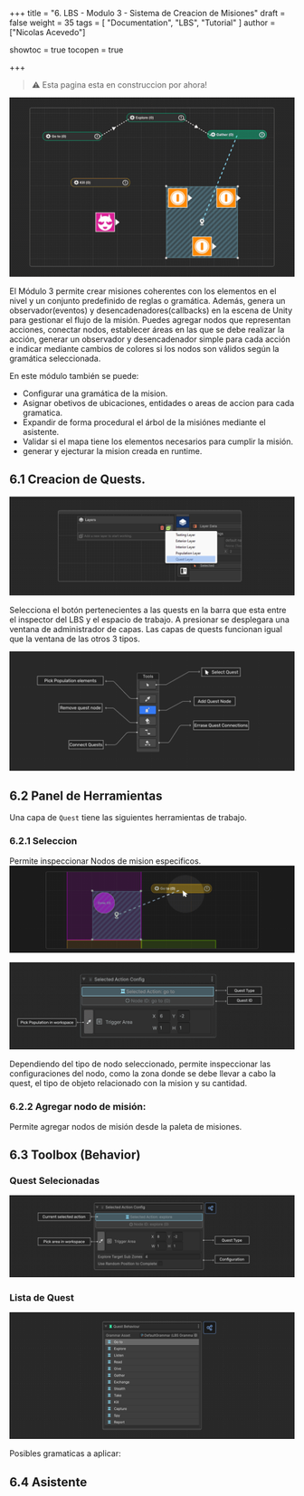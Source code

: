 +++
title = "6. LBS - Modulo 3 - Sistema de Creacion de Misiones"
draft = false
weight = 35
tags = [ "Documentation", "LBS", "Tutorial" ]
author = ["Nicolas Acevedo"]

showtoc = true
tocopen = true

+++

> ⚠️ Esta pagina esta en construccion por ahora!


![Preview Quests](Step_3_Capture.png)

El Módulo 3 permite crear misiones coherentes con los elementos en el nivel y un conjunto predefinido de reglas o gramática. Además, genera un observador(eventos) y desencadenadores(callbacks) en la escena de Unity para gestionar el flujo de la misión. Puedes agregar nodos que representan acciones, conectar nodos, establecer áreas en las que se debe realizar la acción, generar un observador y desencadenador simple para cada acción e indicar mediante cambios de colores si los nodos son válidos según la gramática seleccionada. 

En este módulo también se puede:
- Configurar una gramática de la mision.
- Asignar obetivos de ubicaciones, entidades o areas de accion para cada gramatica.
- Expandir de forma procedural el árbol de la misiónes mediante el asistente.
- Validar si el mapa tiene los elementos necesarios para cumplir la misión.
- generar y ejecturar la mision creada en runtime.

## 6.1 Creacion de Quests.

![Creacion de capa de quests](Step_3_Layer.png)

Selecciona el botón pertenecientes a las quests en la barra que esta entre el inspector del LBS y el espacio de trabajo. A presionar se desplegara una ventana de administrador de capas. Las capas de quests funcionan igual que la ventana de las otros 3 tipos.

![Imagen de la barra de Herramientas](Step_1A_tool_data.png)

## 6.2 Panel de Herramientas

Una capa de `Quest` tiene las siguientes herramientas de trabajo.

### 6.2.1 Seleccion

Permite inspeccionar Nodos de mision especificos.
![Inspect](Step_3_2_Inspect.png)

![alt text](Step_3_0_NodeInspector.png)

Dependiendo del tipo de nodo seleccionado, permite inspeccionar las configuraciones del nodo, como la zona donde se debe llevar a cabo la quest, el tipo de objeto relacionado con la mision y su cantidad.

### 6.2.2 Agregar nodo de misión:

Permite agregar nodos de misión desde la paleta de misiones.



## 6.3 Toolbox (Behavior)

### Quest Selecionadas

![alt text](Step_3_Selected_Layer.png)


### Lista de Quest 

![alt text](Step_3_Pallete.png)

Posibles gramaticas a aplicar:





## 6.4 Asistente








